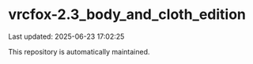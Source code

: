 # vrcfox-2.3_body_and_cloth_edition

Last updated: 2025-06-23 17:02:25

This repository is automatically maintained.
